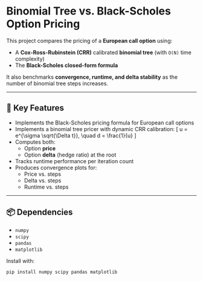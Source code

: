 # Binomial Tree vs. Black-Scholes Option Pricing

This project compares the pricing of a **European call option** using:
- A **Cox-Ross-Rubinstein (CRR)** calibrated **binomial tree** (with `O(N)` time complexity)
- The **Black-Scholes closed-form formula**

It also benchmarks **convergence, runtime, and delta stability** as the number of binomial tree steps increases.

---

## 🧠 Key Features

- Implements the Black-Scholes pricing formula for European call options
- Implements a binomial tree pricer with dynamic CRR calibration:
  \[
  u = e^{\sigma \sqrt{\Delta t}}, \quad d = \frac{1}{u}
  \]
- Computes both:
  - Option **price**
  - Option **delta** (hedge ratio) at the root
- Tracks runtime performance per iteration count
- Produces convergence plots for:
  - Price vs. steps
  - Delta vs. steps
  - Runtime vs. steps

---

## 📦 Dependencies

- `numpy`
- `scipy`
- `pandas`
- `matplotlib`

Install with:

```bash
pip install numpy scipy pandas matplotlib
